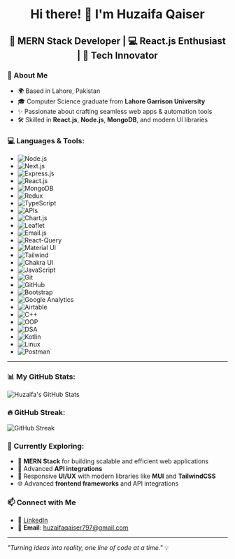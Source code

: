<h1 align="center">Hi there! 👋 I'm Huzaifa Qaiser</h1>

<h2 align="center">🚀 MERN Stack Developer | 💻 React.js Enthusiast | 🌟 Tech Innovator</h2>

### 🌟 About Me
- 🌍 Based in Lahore, Pakistan  
- 🎓 Computer Science graduate from **Lahore Garrison University**  
- ✨ Passionate about crafting seamless web apps & automation tools  
- 🛠️ Skilled in **React.js**, **Node.js**, **MongoDB**, and modern UI libraries

### 💻 Languages & Tools:
- ![Node.js](https://img.shields.io/badge/-Node.js-339933?logo=node.js&logoColor=white)
- ![Next.js](https://img.shields.io/badge/-Next.js-000000?logo=next.js&logoColor=white)
- ![Express.js](https://img.shields.io/badge/-Express.js-000000?logo=express&logoColor=white)
- ![React.js](https://img.shields.io/badge/-React-61DAFB?logo=react&logoColor=black)
- ![MongoDB](https://img.shields.io/badge/-MongoDB-47A248?logo=mongodb&logoColor=white)
- ![Redux](https://img.shields.io/badge/-Redux-764ABC?logo=redux&logoColor=white)
- ![TypeScript](https://img.shields.io/badge/-TypeScript-007ACC?logo=typescript&logoColor=white)
- ![APIs](https://img.shields.io/badge/-API's-FF4F00?logo=api&logoColor=white)
- ![Chart.js](https://img.shields.io/badge/-Chart.js-F24E1E?logo=chart.js&logoColor=white)
- ![Leaflet](https://img.shields.io/badge/-Leaflet-3F8600?logo=leaflet&logoColor=white)
- ![Email.js](https://img.shields.io/badge/-Email.js-2B44F5?logo=email-dot-js&logoColor=white)
- ![React-Query](https://img.shields.io/badge/-React%20Query-FF4154?logo=reactquery&logoColor=white)
- ![Material UI](https://img.shields.io/badge/-Material%20UI-0081CB?logo=mui&logoColor=white)
- ![Tailwind](https://img.shields.io/badge/-Tailwind%20CSS-06B6D4?logo=tailwindcss&logoColor=white)
- ![Chakra UI](https://img.shields.io/badge/-Chakra%20UI-319795?logo=chakra-ui&logoColor=white)
- ![JavaScript](https://img.shields.io/badge/-JavaScript-F7DF1E?logo=javascript&logoColor=black)
- ![Git](https://img.shields.io/badge/-Git-F05032?logo=git&logoColor=white)
- ![GitHub](https://img.shields.io/badge/-GitHub-181717?logo=github&logoColor=white)
- ![Bootstrap](https://img.shields.io/badge/-Bootstrap-563D7C?logo=bootstrap&logoColor=white)
- ![Google Analytics](https://img.shields.io/badge/-Google%20Analytics-4285F4?logo=google-analytics&logoColor=white)
- ![Airtable](https://img.shields.io/badge/-Airtable-00A3E0?logo=airtable&logoColor=white)
- ![C++](https://img.shields.io/badge/-C++-00599C?logo=cplusplus&logoColor=white)
- ![OOP](https://img.shields.io/badge/-OOP-00A4A6?logo=java&logoColor=white)
- ![DSA](https://img.shields.io/badge/-DSA-FF4F00?logo=algorithms&logoColor=white)
- ![Kotlin](https://img.shields.io/badge/-Kotlin-0095D5?logo=kotlin&logoColor=white)
- ![Linux](https://img.shields.io/badge/-Linux-FCC624?logo=linux&logoColor=black)
- ![Postman](https://img.shields.io/badge/-Postman-FF6C37?logo=postman&logoColor=white)
---

### 📊 My GitHub Stats:
![Huzaifa's GitHub Stats](https://github-readme-stats.vercel.app/api?username=HuzaifaQaiser&show_icons=true&hide_title=true&hide=prs&count_private=true&hide_border=true&show_icons=true&theme=tokyonight)

### 🔥 GitHub Streak:
![GitHub Streak](https://github-readme-streak-stats.herokuapp.com/?user=HuzaifaQaiser&theme=tokyonight&hide_border=true)


### 🌱 Currently Exploring:
- 🚀 **MERN Stack** for building scalable and efficient web applications  
- 🔗 Advanced **API integrations**  
- 🎨 Responsive **UI/UX** with modern libraries like **MUI** and **TailwindCSS**  
- 🌐 Advanced **frontend frameworks** and API integrations

### 📫 Connect with Me
- 💼 [LinkedIn](https://linkedin.com/in/huzaifa-qaiser)  
- 📧 **Email**: huzaifaqaiser797@gmail.com

---

_"Turning ideas into reality, one line of code at a time."_ 💡
